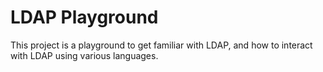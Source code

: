 # LDAP Playground

This project is a playground to get familiar with LDAP, and how to interact
with LDAP using various languages.

